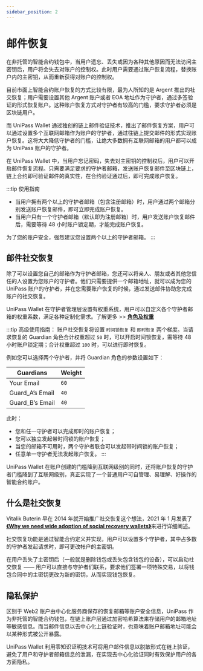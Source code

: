 ```yaml
---
sidebar_position: 2
---
```


# 邮件恢复

在非托管的智能合约钱包中，当用户遗忘、丢失或因为各种其他原因而无法访问主密钥后，用户将会失去对账户的控制权。此时用户需要通过账户恢复流程，替换账户内的主密钥，从而重新获得对账户的控制权。

目前市面上智能合约账户恢复的方式比较有限，最为人所知的是 Argent 推出的社交恢复；用户需要设置其他 Argent 账户或者 EOA 地址作为守护者，通过多签验证的形式恢复账户。这种账户恢复方式对守护者有较高的门槛，要求守护者必须是区块链用户。

而 UniPass Wallet 通过独创的链上邮件验证技术，推出了邮件恢复方案，用户可以通过设置多个互联网邮箱作为账户的守护者，通过往链上提交邮件的形式实现账户恢复。这将大大降低守护者的门槛，让绝大多数拥有互联网邮箱的用户都可以成为 UniPass 账户的守护者。

在 UniPass Wallet 中，当用户忘记密码，失去对主密钥的控制权后，用户可以开启邮件恢复流程。只需要满足要求的守护者邮箱，发送账户恢复邮件至区块链上，链上合约即可验证邮件的真实性，在合约验证通过后，即可完成账户恢复。

:::tip 使用指南

- 当用户拥有两个以上的守护者邮箱（包含注册邮箱）时，用户通过两个邮箱分别发送账户恢复邮件，即可立即完成账户恢复。
- 当用户只有一个守护者邮箱（默认即为注册邮箱）时，用户发送账户恢复邮件后，需要等待 48 小时账户锁定期，才能完成账户恢复。

为了您的账户安全，强烈建议您设置两个以上的守护者邮箱。
:::

## 邮件社交恢复

除了可以设置您自己的邮箱作为守护者邮箱，您还可以将亲人、朋友或者其他您信任的人设置为您账户的守护者。他们只需要提供一个邮箱地址，就可以成为您的 UniPass 账户的守护者，并在您需要账户恢复的时候，通过发送邮件协助您完成账户的社交恢复。

UniPass Wallet 在守护者管理层设置有权重系统，用户可以自定义各个守护者邮箱的权重系数，满足各种定制化需求。了解更多 >> [**角色及权重**](/i18n/zh/docusaurus-plugin-content-docs/current/architecture/01-key-management.md)


:::tip 高级使用指南：
账户社交恢复将设置 `时间锁恢复` 和 `即时恢复` 两个梯度。当请求恢复的 Guardian 角色合计权重超过 `50` 时，可以开启时间锁恢复，需等待 48 小时账户锁定期；合计权重超过 `100` 时，可以进行即时恢复。

例如您可以选择两个守护者，并将 Guardian 角色的参数设置如下：

| Guardians | Weight |
|--|--|
| Your Email |`60`|
| Guard_A’s Email |`40`|
| Guard_B’s Email |`40`|

此时：
- 您和任一守护者可以完成即时的账户恢复；
- 您可以独立发起带时间锁的账户恢复；
- 当您的邮箱不可用时，两个守护者联合可以发起带时间锁的账户恢复；
- 任意单一守护者无法发起账户恢复。
:::

UniPass Wallet 在账户创建的门槛降到互联网级别的同时，还将账户恢复的守护者门槛降到了互联网级别，真正实现了一个普通用户可自管理、易理解、好操作的智能合约账户。

## 什么是社交恢复

Vitalik Buterin 早在 2014 年就开始推广社交恢复这个想法，2021 年 1 月发表了[**《Why we need wide adoption of social recovery wallets》**](https://vitalik.ca/general/2021/01/11/recovery.html)来进行详细阐述。

社交恢复功能是通过智能合约定义并实现，用户可以设置多个守护者，其中占多数的守护者发起请求时，即可更改帐户的主密钥。

在用户丢失了主密钥后（一般就是删除钱包或丢失包含钱包的设备），可以启动社交恢复 —— 用户可以直接与守护者们联系，要求他们签署一项特殊交易，以将钱包合同中的主密钥更改为新的密钥，从而实现钱包恢复。

## 隐私保护

区别于 Web2 账户由中心化服务商保存的恢复邮箱等账户安全信息，UniPass 作为非托管的智能合约钱包，在链上账户层通过加密哈希算法来存储用户的邮箱地址等敏感信息。而当邮件信息以去中心化上链验证时，也意味着账户邮箱地址可能会以某种形式被公开暴露。

UniPass Wallet 利用零知识证明技术可将用户邮件信息以脱敏形式在链上验证，避免了用户和守护者邮箱信息的泄漏，在实现去中心化验证同时有效保护用户的各方面隐私。